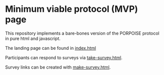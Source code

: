 # Minimum viable protocol (MVP) page

This repository implements a bare-bones version of the PORPOISE protocol in pure html and javascript.

The landing page can be found in [index.html](/index.html)

Participants can respond to surveys via [take-survey.html](/take-survey.html).

Survey links can be created with [make-survey.html](/make-survey.html).
